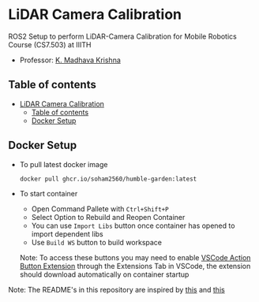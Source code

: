 # LiDAR Camera Calibration
ROS2 Setup to perform LiDAR-Camera Calibration for Mobile Robotics Course (CS7.503) at IIITH

- Professor: [K. Madhava Krishna](https://faculty.iiit.ac.in/~mkrishna/)

## Table of contents

- [LiDAR Camera Calibration](#lidar-camera-calibration)
  - [Table of contents](#table-of-contents)
  - [Docker Setup](#docker-setup)

## Docker Setup
- To pull latest docker image
    ```bash
    docker pull ghcr.io/soham2560/humble-garden:latest
    ```
- To start container
    - Open Command Pallete with `Ctrl+Shift+P`
    - Select Option to Rebuild and Reopen Container
    - You can use `Import Libs` button once container has opened to import dependent libs
    - Use `Build WS` button to build workspace
  
  Note: To access these buttons you may need to enable [VSCode Action Button Extension](https://marketplace.visualstudio.com/items?itemName=seunlanlege.action-buttons) through the Extensions Tab in VSCode, the extension should download automatically on container startup


Note: The README's in this repository are inspired by [this](https://github.com/TheProjectsGuy/MR21-CS7.503) and [this](https://github.com/ankitdhall/lidar_camera_calibration)